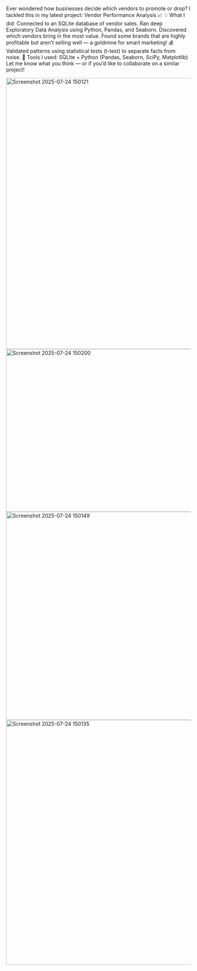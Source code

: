 Ever wondered how businesses decide which vendors to promote or drop?
I tackled this in my latest project: Vendor Performance Analysis 📈
💡 What I did:
Connected to an SQLite database of vendor sales.
Ran deep Exploratory Data Analysis using Python, Pandas, and Seaborn.
Discovered which vendors bring in the most value.
Found some brands that are highly profitable but aren’t selling well — a goldmine for smart marketing! 💰
Validated patterns using statistical tests (t-test) to separate facts from noise.
🔧 Tools I used: SQLite + Python (Pandas, Seaborn, SciPy, Matplotlib)
Let me know what you think — or if you’d like to collaborate on a similar project!


<img width="1073" height="740" alt="Screenshot 2025-07-24 150121" src="https://github.com/user-attachments/assets/1d0dc8db-4c07-4a9a-a2a3-b041fec60084" />

<img width="830" height="444" alt="Screenshot 2025-07-24 150200" src="https://github.com/user-attachments/assets/4250c290-741d-4e2d-958d-9501abce587f" />
<img width="698" height="568" alt="Screenshot 2025-07-24 150149" src="https://github.com/user-attachments/assets/a37fbe38-2a30-46bf-98ff-4ed22c9d11e4" />
<img width="877" height="668" alt="Screenshot 2025-07-24 150135" src="https://github.com/user-attachments/assets/b9078deb-2449-4a63-9ef3-fffe6b9774ce" />
